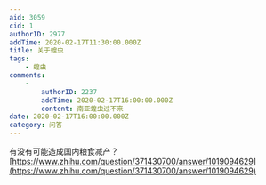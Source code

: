 ```yaml
---
aid: 3059
cid: 1
authorID: 2977
addTime: 2020-02-17T11:30:00.000Z
title: 关于蝗虫
tags:
    - 蝗虫
comments:
    -
        authorID: 2237
        addTime: 2020-02-17T16:00:00.000Z
        content: 南亚蝗虫过不来
date: 2020-02-17T16:00:00.000Z
category: 问答
---
```


有没有可能造成国内粮食减产？ [https://www.zhihu.com/question/371430700/answer/1019094629](https://www.zhihu.com/question/371430700/answer/1019094629)
